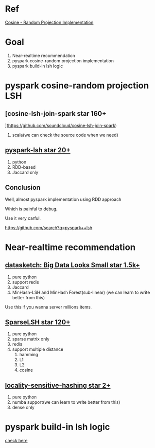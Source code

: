 # Ref

[Cosine - Random Projection Implementation](https://github.com/YLTsai0609/cs246_mining_massive_datasets/blob/main/implementation/lsh/jaccard_and_cosine.ipynb)

# Goal

1. Near-realtime recommendation
2. pyspark cosine-random projection implementation
3. pyspark build-in lsh logic


# pyspark cosine-random projection LSH

## [cosine-lsh-join-spark star 160+
](https://github.com/soundcloud/cosine-lsh-join-spark)

1. scala(we can check the source code when we need)

## [pyspark-lsh star 20+](https://github.com/magsol/pyspark-lsh)

1. python
2. RDD-based
3. Jaccard only

## Conclusion

Well, almost pyspark implementation using RDD approach

Which is painful to debug.

Use it very carful.

https://github.com/search?q=pyspark++lsh


# Near-realtime recommendation

## [datasketch: Big Data Looks Small star 1.5k+](https://github.com/ekzhu/datasketch)

1. pure python
2. support redis
3. Jaccard
4. MinHash-LSH and MinHash Forest(sub-linear) (we can learn to write better from this)

Use this if you wanna server millions items.

## [SparseLSH star 120+](https://github.com/brandonrobertz/SparseLSH)

1. pure python
2. sparse matrix only
3. redis
4. support multiple distance
   1. hamming
   2. L1
   3. L2
   4. cosine

## [locality-sensitive-hashing star 2+](https://github.com/akdel/locality-sensitive-hashing)

1. pure python
2. numba support(we can learn to write better from this)
3. dense only

# pyspark build-in lsh logic

[check here](https://github.com/YLTsai0609/pyspark_101/blob/main/notebook/algo/lsh_built_in.ipynb)



